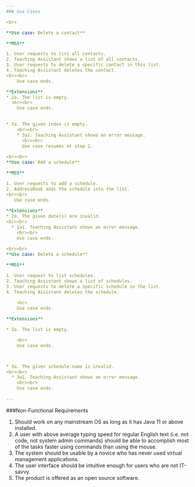 ```yaml
---
### Use Cases

<br>

**Use case: Delete a contact**

**MSS**

1. User requests to list all contacts.
2. Teaching Assistant shows a list of all contacts.
3. User requests to delete a specific contact in this list.
4. Teaching Assistant deletes the contact.
<br><br>
    Use case ends.

**Extensions**
* 2a. The list is empty.
  <br><br>
    Use case ends.
  

* 3a. The given index is empty.
    <br><br>
    * 3a1. Teaching Assistant shows an error message. 
      <br><br>
      Use case resumes at step 2.
      
<br><br>
**Use case: Add a schedule**

**MSS**

1. User requests to add a schedule.
2. AddressBook adds the schedule into the list.
<br><br>
   Use case ends.
   
**Extensions**
* 2a. The given date(s) are invalid.
<br><br>
  * 1a1. Teaching Assistant shows an error message.
    <br><br>
    Use case ends.
    
<br><br>
**Use case: Delete a schedule**

**MSS**

1. User request to list schedules.
2. Teaching Assistant shows a list of schedules.
3. User requests to delete a specific schedule in the list.
4. Teaching Assistant deletes the schedule.
   
    <br>
    Use case ends.

**Extensions**

* 2a. The list is empty.

    <br>
    Use case ends.



* 3a. The given schedule name is invalid.
<br><br>
  * 3a1. Teaching Assistant shows an error message.
    <br><br>
    Use case ends.
    
---
```


###Non-Functional Requirements



1. Should work on any mainstream OS as long as it has Java 11 or above installed.
2. A user with above average typing speed for regular English text (i.e. not code, not system admin commands) should be able to accomplish most of the tasks faster using commands than using the mouse.
3. The system should be usable by a novice who has never used virtual management applications.
4. The user interface should be intuitive enough for users who are not IT-savvy.
5. The product is offered as an open source software.
